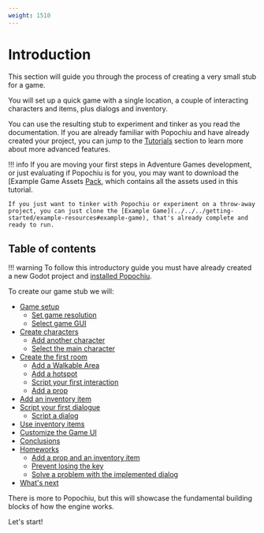 ```yaml
---
weight: 1510
---
```


# Introduction

This section will guide you through the process of creating a very small stub for a game.

You will set up a quick game with a single location, a couple of interacting characters and items, plus dialogs and inventory.

You can use the resulting stub to experiment and tinker as you read the documentation. If you are already familiar with Popochiu and have already created your project, you can jump to the [Tutorials](../../../getting-started/tutorials) section to learn more about more advanced features.

!!! info
    If you are moving your first steps in Adventure Games development, or just evaluating if Popochiu is for you, you may want to download the [Example Game Assets [Pack](../../../getting-started/example-resources#example-assets), which contains all the assets used in this tutorial.

    If you just want to tinker with Popochiu or experiment on a throw-away project, you can just clone the [Example Game](../../../getting-started/example-resources#example-game), that's already complete and ready to run.

## Table of contents

!!! warning
    To follow this introductory guide you must have already created a new Godot project and [installed Popochiu](../../../getting-started/installing-popochiu).  

To create our game stub we will:

- [Game setup](../../../getting-started/creating-a-game-stub/game-setup)
    - [Set game resolution](../../../getting-started/creating-a-game-stub/game-setup#set-game-resolution)
    - [Select game GUI](../../../getting-started/creating-a-game-stub/game-setup#select-game-gui)
- [Create characters](../../../getting-started/creating-a-game-stub/create-characters)
    - [Add another character](../../../getting-started/creating-a-game-stub/create-characters#add-another-character)
    - [Select the main character](../../../getting-started/creating-a-game-stub/create-characters#select-the-main-character)
- [Create the first room](../../../getting-started/creating-a-game-stub/create-the-first-room)
    - [Add a Walkable Area](../../../getting-started/creating-a-game-stub/create-the-first-room#add-a-walkable-area)
    - [Add a hotspot](../../../getting-started/creating-a-game-stub/create-the-first-room#add-a-hotspot)
    - [Script your first interaction](../../../getting-started/creating-a-game-stub/create-the-first-room#script-your-first-interaction)
    - [Add a prop](../../../getting-started/creating-a-game-stub/create-the-first-room#add-a-prop)
- [Add an inventory item](../../../getting-started/creating-a-game-stub/add-an-inventory-item)
- [Script your first dialogue](../../../getting-started/creating-a-game-stub/script-your-first-dialogue)
    - [Script a dialog](../../../getting-started/creating-a-game-stub/script-your-first-dialogue#script-a-dialog)
- [Use inventory items](../../../getting-started/creating-a-game-stub/use-inventory-items)
- [Customize the Game UI](../../../getting-started/creating-a-game-stub/customize-the-game-ui)
- [Conclusions](../../../getting-started/creating-a-game-stub/conclusions)
- [Homeworks](../../../getting-started/creating-a-game-stub/conclusions#homeworks)
    - [Add a prop and an inventory item](../../../getting-started/creating-a-game-stub/conclusions#add-a-prop-and-an-inventory-item)
    - [Prevent losing the key](../../../getting-started/creating-a-game-stub/conclusions#prevent-losing-the-key)
    - [Solve a problem with the implemented dialog](../../../getting-started/creating-a-game-stub/conclusions#solve-a-problem-with-the-implemented-dialog)
- [What's next](../../../getting-started/creating-a-game-stub/conclusions#whats-next)

There is more to Popochiu, but this will showcase the fundamental building blocks of how the engine works.

Let's start!
